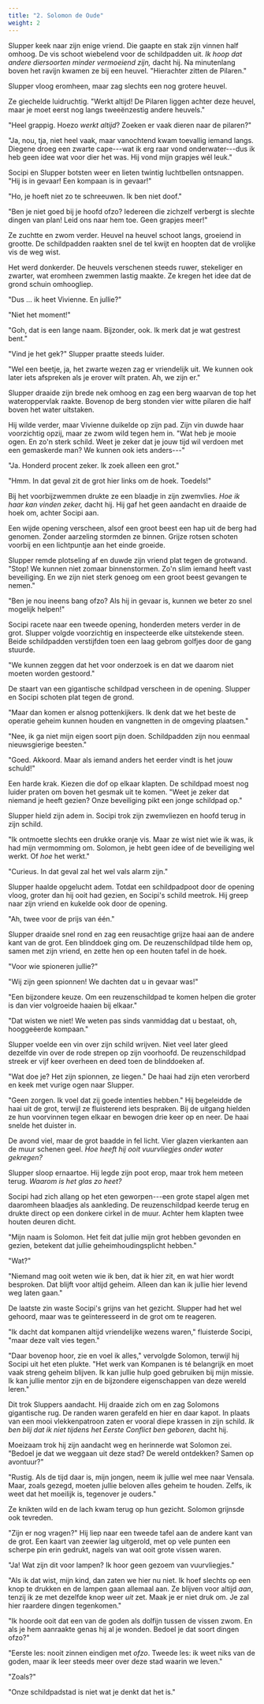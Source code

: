 ```yaml
---
title: "2. Solomon de Oude"
weight: 2
---
```


Slupper keek naar zijn enige vriend. Die gaapte en stak zijn vinnen half omhoog. De vis schoot wiebelend voor de schildpadden uit. _Ik hoop dat andere diersoorten minder vermoeiend zijn,_ dacht hij. Na minutenlang boven het ravijn kwamen ze bij een heuvel. "Hierachter zitten de Pilaren."

Slupper vloog eromheen, maar zag slechts een nog grotere heuvel. 

Ze giechelde luidruchtig. "Werkt altijd! De Pilaren liggen achter deze heuvel, maar je moet eerst nog langs tweeënzestig andere heuvels."

"Heel grappig. Hoezo *werkt altijd*? Zoeken er vaak dieren naar de pilaren?"

"Ja, nou, tja, niet heel vaak, maar vanochtend kwam toevallig iemand langs. Diegene droeg een zwarte cape---wat ik erg raar vond onderwater---dus ik heb geen idee wat voor dier het was. Hij vond mijn grapjes wél leuk."

Socipi en Slupper botsten weer en lieten twintig luchtbellen ontsnappen. "Hij is in gevaar! Een kompaan is in gevaar!"

"Ho, je hoeft niet zo te schreeuwen. Ik ben niet doof."

"Ben je niet goed bij je hoofd ofzo? Iedereen die zichzelf verbergt is slechte dingen van plan! Leid ons naar hem toe. Geen grapjes meer!"

Ze zuchtte en zwom verder. Heuvel na heuvel schoot langs, groeiend in grootte. De schildpadden raakten snel de tel kwijt en hoopten dat de vrolijke vis de weg wist.

Het werd donkerder. De heuvels verschenen steeds ruwer, stekeliger en zwarter, wat eromheen zwemmen lastig maakte. Ze kregen het idee dat de grond schuin omhoogliep.

"Dus ... ik heet Vivienne. En jullie?"

"Niet het moment!"

"Goh, dat is een lange naam. Bijzonder, ook. Ik merk dat je wat gestrest bent."

"Vind je het gek?" Slupper praatte steeds luider.

"Wel een beetje, ja, het zwarte wezen zag er vriendelijk uit. We kunnen ook later iets afspreken als je erover wilt praten. Ah, we zijn er."

Slupper draaide zijn brede nek omhoog en zag een berg waarvan de top het wateroppervlak raakte. Bovenop de berg stonden vier witte pilaren die half boven het water uitstaken.

Hij wilde verder, maar Vivienne duikelde op zijn pad. Zijn vin duwde haar voorzichtig opzij, maar ze zwom wild tegen hem in. "Wat heb je mooie ogen. En zo'n sterk schild. Weet je zeker dat je jouw tijd wil verdoen met een gemaskerde man? We kunnen ook iets anders---"

"Ja. Honderd procent zeker. Ik zoek alleen een grot."

"Hmm. In dat geval zit de grot hier links om de hoek. Toedels!"

Bij het voorbijzwemmen drukte ze een blaadje in zijn zwemvlies. _Hoe ik haar kan vinden zeker,_ dacht hij. Hij gaf het geen aandacht en draaide de hoek om, achter Socipi aan.

Een wijde opening verscheen, alsof een groot beest een hap uit de berg had genomen. Zonder aarzeling stormden ze binnen. Grijze rotsen schoten voorbij en een lichtpuntje aan het einde groeide.

Slupper remde plotseling af en duwde zijn vriend plat tegen de grotwand. "Stop! We kunnen niet zomaar binnenstormen. Zo'n slim iemand heeft vast beveiliging. En we zijn niet sterk genoeg om een groot beest gevangen te nemen."

"Ben je nou ineens bang ofzo? Als hij in gevaar is, kunnen we beter zo snel mogelijk helpen!"

Socipi racete naar een tweede opening, honderden meters verder in de grot. Slupper volgde voorzichtig en inspecteerde elke uitstekende steen. Beide schildpadden verstijfden toen een laag gebrom golfjes door de gang stuurde.

"We kunnen zeggen dat het voor onderzoek is en dat we daarom niet moeten worden gestoord."

De staart van een gigantische schildpad verscheen in de opening. Slupper en Socipi schoten plat tegen de grond.

"Maar dan komen er alsnog pottenkijkers. Ik denk dat we het beste de operatie geheim kunnen houden en vangnetten in de omgeving plaatsen."

"Nee, ik ga niet mijn eigen soort pijn doen. Schildpadden zijn nou eenmaal nieuwsgierige beesten."

"Goed. Akkoord. Maar als iemand anders het eerder vindt is het jouw schuld!"

Een harde krak. Kiezen die dof op elkaar klapten. De schildpad moest nog luider praten om boven het gesmak uit te komen. "Weet je zeker dat niemand je heeft gezien? Onze beveiliging pikt een jonge schildpad op."

Slupper hield zijn adem in. Socipi trok zijn zwemvliezen en hoofd terug in zijn schild.

"Ik ontmoette slechts een drukke oranje vis. Maar ze wist niet wie ik was, ik had mijn vermomming om. Solomon, je hebt geen idee of de beveiliging wel werkt. Of _hoe_ het werkt."

"Curieus. In dat geval zal het wel vals alarm zijn."

Slupper haalde opgelucht adem. Totdat een schildpadpoot door de opening vloog, groter dan hij ooit had gezien, en Socipi's schild meetrok. Hij greep naar zijn vriend en kukelde ook door de opening.

"Ah, twee voor de prijs van één."

Slupper draaide snel rond en zag een reusachtige grijze haai aan de andere kant van de grot. Een blinddoek ging om. De reuzenschildpad tilde hem op, samen met zijn vriend, en zette hen op een houten tafel in de hoek.

"Voor wie spioneren jullie?"

"Wij zijn geen spionnen! We dachten dat u in gevaar was!"

"Een bijzondere keuze. Om een reuzenschildpad te komen helpen die groter is dan vier volgroeide haaien bij elkaar."

"Dat wisten we niet! We weten pas sinds vanmiddag dat u bestaat, oh, hooggeëerde kompaan."

Slupper voelde een vin over zijn schild wrijven. Niet veel later gleed dezelfde vin over de rode strepen op zijn voorhoofd. De reuzenschildpad streek er vijf keer overheen en deed toen de blinddoeken af.

"Wat doe je? Het zijn spionnen, ze liegen." De haai had zijn eten verorberd en keek met vurige ogen naar Slupper.

"Geen zorgen. Ik voel dat zij goede intenties hebben." Hij begeleidde de haai uit de grot, terwijl ze fluisterend iets bespraken. Bij de uitgang hielden ze hun voorvinnen tegen elkaar en bewogen drie keer op en neer. De haai snelde het duister in.

De avond viel, maar de grot baadde in fel licht. Vier glazen vierkanten aan de muur schenen geel. _Hoe heeft hij ooit vuurvliegjes onder water gekregen?_

Slupper sloop ernaartoe. Hij legde zijn poot erop, maar trok hem meteen terug. _Waarom is het glas zo heet?_

Socipi had zich allang op het eten geworpen---een grote stapel algen met daaromheen blaadjes als aankleding. De reuzenschildpad keerde terug en drukte direct op een donkere cirkel in de muur. Achter hem klapten twee houten deuren dicht.

"Mijn naam is Solomon. Het feit dat jullie mijn grot hebben gevonden en gezien, betekent dat jullie geheimhoudingsplicht hebben."

"Wat?"

"Niemand mag ooit weten wie ik ben, dat ik hier zit, en wat hier wordt besproken. Dat blijft voor altijd geheim. Alleen dan kan ik jullie hier levend weg laten gaan."

De laatste zin waste Socipi's grijns van het gezicht. Slupper had het wel gehoord, maar was te geïnteresseerd in de grot om te reageren.

"Ik dacht dat kompanen altijd vriendelijke wezens waren," fluisterde Socipi, "maar deze valt vies tegen."

"Daar bovenop hoor, zie en voel ik alles," vervolgde Solomon, terwijl hij Socipi uit het eten plukte. "Het werk van Kompanen is té belangrijk en moet vaak streng geheim blijven. Ik kan jullie hulp goed gebruiken bij mijn missie. Ik kan jullie mentor zijn en de bijzondere eigenschappen van deze wereld leren."

Dit trok Sluppers aandacht. Hij draaide zich om en zag Solomons gigantische rug. De randen waren gerafeld en hier en daar kapot. In plaats van een mooi vlekkenpatroon zaten er vooral diepe krassen in zijn schild. _Ik ben blij dat ik niet tijdens het Eerste Conflict ben geboren,_ dacht hij.

Moeizaam trok hij zijn aandacht weg en herinnerde wat Solomon zei. "Bedoel je dat we weggaan uit deze stad? De wereld ontdekken? Samen op avontuur?"

"Rustig. Als de tijd daar is, mijn jongen, neem ik jullie wel mee naar Vensala. Maar, zoals gezegd, moeten jullie beloven alles geheim te houden. Zelfs, ik weet dat het moeilijk is, tegenover je ouders."

Ze knikten wild en de lach kwam terug op hun gezicht. Solomon grijnsde ook tevreden.

"Zijn er nog vragen?" Hij liep naar een tweede tafel aan de andere kant van de grot. Een kaart van zeewier lag uitgerold, met op vele punten een scherpe pin erin gedrukt, nagels van wat ooit grote vissen waren.

"Ja! Wat zijn dit voor lampen? Ik hoor geen gezoem van vuurvliegjes."

"Als ik dat wist, mijn kind, dan zaten we hier nu niet. Ik hoef slechts op een knop te drukken en de lampen gaan allemaal aan. Ze blijven voor altijd *aan*, tenzij ik ze met dezelfde knop weer *uit* zet. Maak je er niet druk om. Je zal hier raardere dingen tegenkomen."

"Ik hoorde ooit dat een van de goden als dolfijn tussen de vissen zwom. En als je hem aanraakte genas hij al je wonden. Bedoel je dat soort dingen ofzo?"

"Eerste les: nooit zinnen eindigen met *ofzo*. Tweede les: ik weet niks van de goden, maar ik leer steeds meer over deze stad waarin we leven."

"Zoals?"

"Onze schildpadstad is niet wat je denkt dat het is."